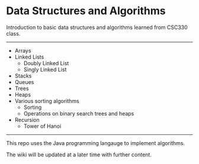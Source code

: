 # Data Structures and Algorithms

Introduction to basic data structures and algorithms learned from CSC330 class.

***

* Arrays
* Linked Lists
  * Doubly Linked List
  * Singly Linked List
* Stacks
* Queues
* Trees
* Heaps
* Various sorting algorithms
  * Sorting
  * Operations on binary search trees and heaps  
* Recursion
  * Tower of Hanoi
  
***

This repo uses the Java programming langauge to implement algorithms.

The wiki will be updated at a later time with further content.
